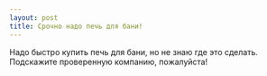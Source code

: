 ```yaml
---
layout: post 
title: Срочно надо печь для бани! 
--- 
```

Надо быстро купить печь для бани, но не знаю где это сделать. Подскажите проверенную компанию, пожалуйста!